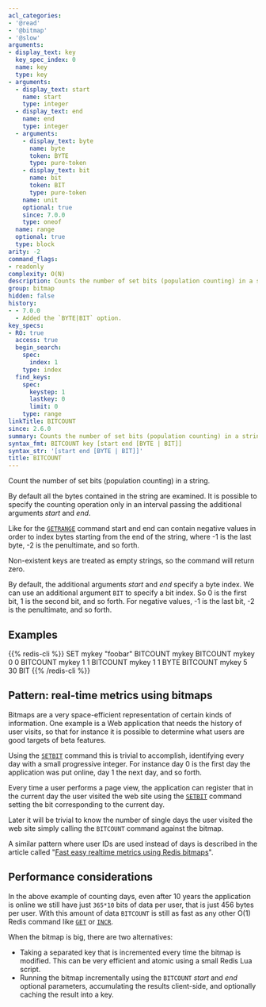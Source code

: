 ```yaml
---
acl_categories:
- '@read'
- '@bitmap'
- '@slow'
arguments:
- display_text: key
  key_spec_index: 0
  name: key
  type: key
- arguments:
  - display_text: start
    name: start
    type: integer
  - display_text: end
    name: end
    type: integer
  - arguments:
    - display_text: byte
      name: byte
      token: BYTE
      type: pure-token
    - display_text: bit
      name: bit
      token: BIT
      type: pure-token
    name: unit
    optional: true
    since: 7.0.0
    type: oneof
  name: range
  optional: true
  type: block
arity: -2
command_flags:
- readonly
complexity: O(N)
description: Counts the number of set bits (population counting) in a string.
group: bitmap
hidden: false
history:
- - 7.0.0
  - Added the `BYTE|BIT` option.
key_specs:
- RO: true
  access: true
  begin_search:
    spec:
      index: 1
    type: index
  find_keys:
    spec:
      keystep: 1
      lastkey: 0
      limit: 0
    type: range
linkTitle: BITCOUNT
since: 2.6.0
summary: Counts the number of set bits (population counting) in a string.
syntax_fmt: BITCOUNT key [start end [BYTE | BIT]]
syntax_str: '[start end [BYTE | BIT]]'
title: BITCOUNT
---
```

Count the number of set bits (population counting) in a string.

By default all the bytes contained in the string are examined.
It is possible to specify the counting operation only in an interval passing the
additional arguments _start_ and _end_.

Like for the [`GETRANGE`](/commands/getrange) command start and end can contain negative values in
order to index bytes starting from the end of the string, where -1 is the last
byte, -2 is the penultimate, and so forth.

Non-existent keys are treated as empty strings, so the command will return zero.

By default, the additional arguments _start_ and _end_ specify a byte index.
We can use an additional argument `BIT` to specify a bit index.
So 0 is the first bit, 1 is the second bit, and so forth.
For negative values, -1 is the last bit, -2 is the penultimate, and so forth.

## Examples

{{% redis-cli %}}
SET mykey "foobar"
BITCOUNT mykey
BITCOUNT mykey 0 0
BITCOUNT mykey 1 1
BITCOUNT mykey 1 1 BYTE
BITCOUNT mykey 5 30 BIT
{{% /redis-cli %}}


## Pattern: real-time metrics using bitmaps

Bitmaps are a very space-efficient representation of certain kinds of
information.
One example is a Web application that needs the history of user visits, so that
for instance it is possible to determine what users are good targets of beta
features.

Using the [`SETBIT`](/commands/setbit) command this is trivial to accomplish, identifying every day
with a small progressive integer.
For instance day 0 is the first day the application was put online, day 1 the
next day, and so forth.

Every time a user performs a page view, the application can register that in
the current day the user visited the web site using the [`SETBIT`](/commands/setbit) command setting
the bit corresponding to the current day.

Later it will be trivial to know the number of single days the user visited the
web site simply calling the `BITCOUNT` command against the bitmap.

A similar pattern where user IDs are used instead of days is described
in the article called "[Fast easy realtime metrics using Redis
bitmaps][hbgc212fermurb]".

[hbgc212fermurb]: http://blog.getspool.com/2011/11/29/fast-easy-realtime-metrics-using-redis-bitmaps

## Performance considerations

In the above example of counting days, even after 10 years the application is
online we still have just `365*10` bits of data per user, that is just 456 bytes
per user.
With this amount of data `BITCOUNT` is still as fast as any other O(1) Redis
command like [`GET`](/commands/get) or [`INCR`](/commands/incr).

When the bitmap is big, there are two alternatives:

* Taking a separated key that is incremented every time the bitmap is modified.
  This can be very efficient and atomic using a small Redis Lua script.
* Running the bitmap incrementally using the `BITCOUNT` _start_ and _end_
  optional parameters, accumulating the results client-side, and optionally
  caching the result into a key.
